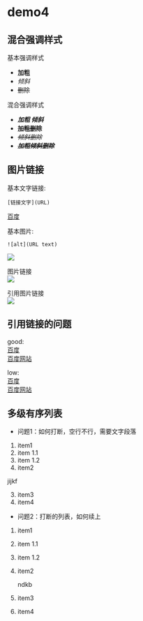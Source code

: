 # demo4

## 混合强调样式

基本强调样式

- **加粗**
- *倾斜*
- ~~删除~~

混合强调样式

- ***加粗 倾斜***
- **~~加粗删除~~**
- *~~倾斜删除~~*
- ***~~加粗倾斜删除~~***

## 图片链接

基本文字链接:  

    [链接文字](URL)
[百度](http://www.baidu.com)

基本图片:

    ![alt](URL text)
![](https://ss2.bdstatic.com/70cFvnSh_Q1YnxGkpoWK1HF6hhy/it/u=862591842,2864954084&fm=27&gp=0)

图片链接  
[![](https://ss2.bdstatic.com/70cFvnSh_Q1YnxGkpoWK1HF6hhy/it/u=862591842,2864954084&fm=27&gp=0)](http://www.baidu.com)  

引用图片链接  
[![][baidu_logo]][baidu]

## 引用链接的问题

good:  
[百度][baidu]  
[百度网站][baidu]

low:  
[百度]  
[百度网站]


<!-- 本文中的链接 -->
[baidu]: http://www.baidu.com
[baidu_logo]: 	https://ss2.bdstatic.com/70cFvnSh_Q1YnxGkpoWK1HF6hhy/it/u=862591842,2864954084&fm=27&gp=0
[百度]: http://www.baidu.com
[百度网站]: http://www.baidu.com


## 多级有序列表

- 问题1：如何打断，空行不行，需要文字段落

1. item1
  1. item 1.1
  2. item 1.2
2. item2


jijkf


3. item3
4. item4


- 问题2：打断的列表，如何续上

1. item1
  1. item 1.1
  2. item 1.2
2. item2

    ndkb

3. item3
4. item4


























